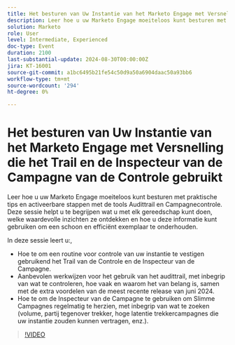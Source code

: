 ```yaml
---
title: Het besturen van Uw Instantie van het Marketo Engage met Versnelling die het Trail en de Inspecteur van de Campagne van de Controle gebruikt
description: Leer hoe u uw Marketo Engage moeiteloos kunt besturen met praktische tips en activeerbare stappen met de tools Audittrail en Campagnecontrole. Deze sessie helpt u te begrijpen wat u met elk gereedschap kunt doen, welke waardevolle inzichten ze ontdekken en hoe u deze informatie kunt gebruiken om een schoon en efficiënt exemplaar te onderhouden.  In deze zitting, zult u leren hoe te om een routine te vestigen voor het controleren van uw instantie gebruikend het Trail van de Controle en de Inspecteur van de Campagne.  Aanbevolen werkwijzen voor het gebruik van het audittrail, met inbegrip van wat te controleren, hoe vaak en waarom het van belang is, samen met de extra voordelen van de meest recente release van juni 2024.  Hoe te om de Inspecteur van de Campagne te gebruiken om Slimme Campagnes regelmatig te herzien, met inbegrip van wat te zoeken (volume, partij tegenover trekker, hoge latentie trekkercampagnes die uw instantie zouden kunnen vertragen, enz.).
solution: Marketo
role: User
level: Intermediate, Experienced
doc-type: Event
duration: 2100
last-substantial-update: 2024-08-30T00:00:00Z
jira: KT-16001
source-git-commit: a1bc6495b21fe54c50d9a50a6904daac50a93bb6
workflow-type: tm+mt
source-wordcount: '294'
ht-degree: 0%

---
```



# Het besturen van Uw Instantie van het Marketo Engage met Versnelling die het Trail en de Inspecteur van de Campagne van de Controle gebruikt

Leer hoe u uw Marketo Engage moeiteloos kunt besturen met praktische tips en activeerbare stappen met de tools Audittrail en Campagnecontrole. Deze sessie helpt u te begrijpen wat u met elk gereedschap kunt doen, welke waardevolle inzichten ze ontdekken en hoe u deze informatie kunt gebruiken om een schoon en efficiënt exemplaar te onderhouden.

In deze sessie leert u:,

* Hoe te om een routine voor controle van uw instantie te vestigen gebruikend het Trail van de Controle en de Inspecteur van de Campagne.
* Aanbevolen werkwijzen voor het gebruik van het audittrail, met inbegrip van wat te controleren, hoe vaak en waarom het van belang is, samen met de extra voordelen van de meest recente release van juni 2024.
* Hoe te om de Inspecteur van de Campagne te gebruiken om Slimme Campagnes regelmatig te herzien, met inbegrip van wat te zoeken (volume, partij tegenover trekker, hoge latentie trekkercampagnes die uw instantie zouden kunnen vertragen, enz.).

>[!VIDEO](https://video.tv.adobe.com/v/3456957/?learn=on&captions=dut)
